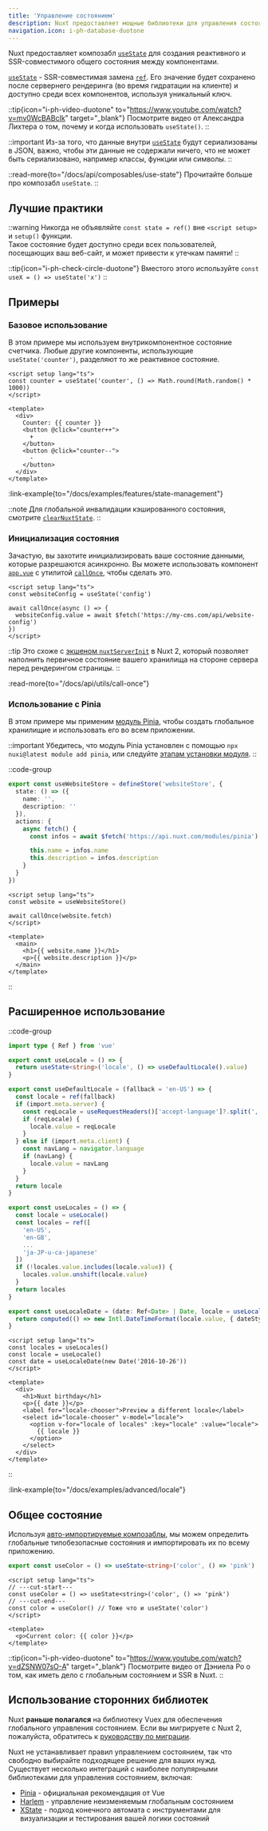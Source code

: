 ```yaml
---
title: 'Управление состоянием'
description: Nuxt предоставляет мощные библиотеки для управления состоянием и композабл useState для создания реактивного и SSR-совместимого общего состояния.
navigation.icon: i-ph-database-duotone
---
```


Nuxt предоставляет композабл [`useState`](/docs/api/composables/use-state) для создания реактивного и SSR-совместимого общего состояния между компонентами.

[`useState`](/docs/api/composables/use-state) - SSR-совместимая замена [`ref`](https://ru.vuejs.org/api/reactivity-core.html#ref). Его значение будет сохранено после сервернего рендеринга (во время гидратации на клиенте) и доступно среди всех компонентов, используя уникальный ключ.

::tip{icon="i-ph-video-duotone" to="https://www.youtube.com/watch?v=mv0WcBABcIk" target="_blank"}
Посмотрите видео от Александра Лихтера о том, почему и когда использовать `useState()`.
::

::important
Из-за того, что данные внутри [`useState`](/docs/api/composables/use-state) будут сериализованы в JSON, важно, чтобы эти данные не содержали ничего, что не может быть сериализовано, например классы, функции или символы.
::

::read-more{to="/docs/api/composables/use-state"}
Прочитайте больше про композабл `useState`.
::

## Лучшие практики

::warning
Никогда не объявляйте `const state = ref()` вне `<script setup>` и `setup()` функции.<br>
Такое состояние будет доступно среди всех пользователей, посещающих ваш веб-сайт, и может привести к утечкам памяти!
::

::tip{icon="i-ph-check-circle-duotone"}
Вместого этого используйте `const useX = () => useState('x')`
::

## Примеры

### Базовое использование

В этом примере мы используем внутрикомпонентное состояние счетчика. Любые другие компоненты, использующие `useState('counter')`, разделяют то же реактивное состояние.

```vue twoslash [app.vue]
<script setup lang="ts">
const counter = useState('counter', () => Math.round(Math.random() * 1000))
</script>

<template>
  <div>
    Counter: {{ counter }}
    <button @click="counter++">
      +
    </button>
    <button @click="counter--">
      -
    </button>
  </div>
</template>
```

:link-example{to="/docs/examples/features/state-management"}

::note
Для глобальной инвалидации кэшированного состояния, смотрите [`clearNuxtState`](/docs/api/utils/clear-nuxt-state).
::

### Инициализация состояния

Зачастую, вы захотите инициализировать ваше состояние данными, которые разрешаются асинхронно. Вы можете использовать компонент [`app.vue`](/docs/guide/directory-structure/app) с утилитой [`callOnce`](/docs/api/utils/call-once), чтобы сделать это.

```vue twoslash [app.vue]
<script setup lang="ts">
const websiteConfig = useState('config')

await callOnce(async () => {
  websiteConfig.value = await $fetch('https://my-cms.com/api/website-config')
})
</script>
```

::tip
Это схоже с [экшеном `nuxtServerInit`](https://v2.nuxt.com/docs/directory-structure/store/#the-nuxtserverinit-action) в Nuxt 2, который позволяет наполнить первичное состояние вашего хранилища на стороне сервера перед рендерингом страницы.
::

:read-more{to="/docs/api/utils/call-once"}

### Использование с Pinia

В этом примере мы применим [модуль Pinia](/modules/pinia), чтобы создать глобальное хранилищие и использовать его во всем приложении.

::important
Убедитесь, что модуль Pinia установлен с помощью `npx nuxi@latest module add pinia`, или следуйте [этапам установки модуля](https://pinia.vuejs.org/ssr/nuxt.html#Installation).
::

::code-group
```ts [stores/website.ts]
export const useWebsiteStore = defineStore('websiteStore', {
  state: () => ({
    name: '',
    description: ''
  }),
  actions: {
    async fetch() {
      const infos = await $fetch('https://api.nuxt.com/modules/pinia')

      this.name = infos.name
      this.description = infos.description
    }
  }
})
```
```vue [app.vue]
<script setup lang="ts">
const website = useWebsiteStore()

await callOnce(website.fetch)
</script>

<template>
  <main>
    <h1>{{ website.name }}</h1>
    <p>{{ website.description }}</p>
  </main>
</template>
```
::

## Расширенное использование

::code-group
```ts [composables/locale.ts]
import type { Ref } from 'vue'

export const useLocale = () => {
  return useState<string>('locale', () => useDefaultLocale().value)
}

export const useDefaultLocale = (fallback = 'en-US') => {
  const locale = ref(fallback)
  if (import.meta.server) {
    const reqLocale = useRequestHeaders()['accept-language']?.split(',')[0]
    if (reqLocale) {
      locale.value = reqLocale
    }
  } else if (import.meta.client) {
    const navLang = navigator.language
    if (navLang) {
      locale.value = navLang
    }
  }
  return locale
}

export const useLocales = () => {
  const locale = useLocale()
  const locales = ref([
    'en-US',
    'en-GB',
    ...
    'ja-JP-u-ca-japanese'
  ])
  if (!locales.value.includes(locale.value)) {
    locales.value.unshift(locale.value)
  }
  return locales
}

export const useLocaleDate = (date: Ref<Date> | Date, locale = useLocale()) => {
  return computed(() => new Intl.DateTimeFormat(locale.value, { dateStyle: 'full' }).format(unref(date)))
}
```

```vue [app.vue]
<script setup lang="ts">
const locales = useLocales()
const locale = useLocale()
const date = useLocaleDate(new Date('2016-10-26'))
</script>

<template>
  <div>
    <h1>Nuxt birthday</h1>
    <p>{{ date }}</p>
    <label for="locale-chooser">Preview a different locale</label>
    <select id="locale-chooser" v-model="locale">
      <option v-for="locale of locales" :key="locale" :value="locale">
        {{ locale }}
      </option>
    </select>
  </div>
</template>
```
::

:link-example{to="/docs/examples/advanced/locale"}

## Общее состояние

Используя [авто-импортируемые композаблы](/docs/guide/directory-structure/composables), мы можем определить глобальные типобезопасные состояния и импортировать их по всему приложению.

```ts twoslash [composables/states.ts]
export const useColor = () => useState<string>('color', () => 'pink')
```

```vue [app.vue]
<script setup lang="ts">
// ---cut-start---
const useColor = () => useState<string>('color', () => 'pink')
// ---cut-end---
const color = useColor() // Тоже что и useState('color')
</script>

<template>
  <p>Current color: {{ color }}</p>
</template>
```

::tip{icon="i-ph-video-duotone" to="https://www.youtube.com/watch?v=dZSNW07sO-A" target="_blank"}
Посмотрите видео от Дэниела Ро о том, как иметь дело с глобальным состоянием и SSR в Nuxt.
::

## Использование сторонних библиотек

Nuxt **раньше полагался** на библиотеку Vuex для обеспечения глобального управления состоянием. Если вы мигрируете с Nuxt 2, пожалуйста, обратитесь к [руководству по миграции](/docs/migration/configuration#vuex).

Nuxt не устанавливает правил управлением состоянием, так что свободно выбирайте подходящее решение для ваших нужд. Существует несколько интеграций с наиболее популярными библиотеками для управления состоянием, включая:

- [Pinia](/modules/pinia) - официальная рекомендация от Vue
- [Harlem](/modules/harlem) - управление неизменяемым глобальным состоянием
- [XState](/modules/xstate) - подход конечного автомата с инструментами для визуализации и тестирования вашей логики состояний
